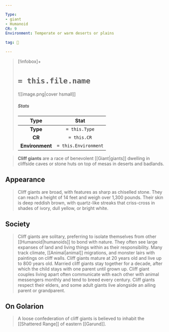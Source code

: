 ```yaml
---

Type:
- giant
- Humanoid
CR: 9
Environment: Temperate or warm deserts or plains

tag: 👹

---
```


> [!infobox]+
> #  `= this.file.name`
> ![[image.png|cover hsmall]]
> ##### Stats
> Type | Stat |
> :---:|:---:|
> **Type** | `= this.Type` |
> **CR** | `= this.CR` |
> **Environment** | `= this.Environment` |



> **Cliff giants** are a race of benevolent [[Giant|giants]] dwelling in cliffside caves or stone huts on top of mesas in deserts and badlands.



## Appearance

> Cliff giants are broad, with features as sharp as chiselled stone. They can reach a height of 14 feet and weigh over 1,300 pounds. Their skin is deep reddish brown, with quartz-like streaks that criss-cross in shades of ivory, dull yellow, or bright white.


## Society

> Cliff giants are solitary, preferring to isolate themselves from other [[Humanoid|humanoids]] to bond with nature. They often see large expanses of land and living things within as their responsibility. Many track climate, [[Animal|animal]] migrations, and monster lairs with paintings on cliff walls.
> Cliff giants mature at 20 years old and live up to 800 years old. Married cliff giants stay together for a decade, after which the child stays with one parent until grown up. Cliff giant couples living apart often communicate with each other with animal messengers monthly and tend to breed every century. Cliff giants respect their elders, and some adult giants live alongside an ailing parent or grandparent.


## On Golarion

> A loose confederation of cliff giants is believed to inhabit the [[Shattered Range]] of eastern [[Garund]].








